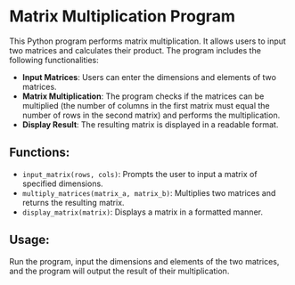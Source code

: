 # Matrix Multiplication Program

This Python program performs matrix multiplication. It allows users to input two matrices and calculates their product. The program includes the following functionalities:

- **Input Matrices**: Users can enter the dimensions and elements of two matrices.
- **Matrix Multiplication**: The program checks if the matrices can be multiplied (the number of columns in the first matrix must equal the number of rows in the second matrix) and performs the multiplication.
- **Display Result**: The resulting matrix is displayed in a readable format.

## Functions:
- `input_matrix(rows, cols)`: Prompts the user to input a matrix of specified dimensions.
- `multiply_matrices(matrix_a, matrix_b)`: Multiplies two matrices and returns the resulting matrix.
- `display_matrix(matrix)`: Displays a matrix in a formatted manner.

## Usage:
Run the program, input the dimensions and elements of the two matrices, and the program will output the result of their multiplication.
